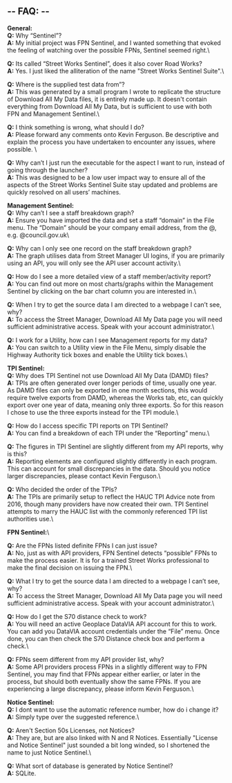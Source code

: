 ## -- FAQ: --

**General:**\
**Q:** Why “Sentinel”?\
**A:** My initial project was FPN Sentinel, and I wanted something that evoked the feeling of watching over the possible FPNs, Sentinel seemed right.\

**Q:** Its called “Street Works Sentinel”, does it also cover Road Works?\
**A:** Yes. I just liked the alliteration of the name "Street Works Sentinel Suite".\

**Q:** Where is the supplied test data from”?\
**A:** This was generated by a small program I wrote to replicate the structure of Download All My Data files, it is entirely made up. It doesn't contain everything from Download All My Data, but is sufficient to use with both FPN and Management Sentinel.\

**Q:** I think something is wrong, what should I do?\
**A:** Please forward any comments onto Kevin Ferguson. Be descriptive and explain the process you have undertaken to encounter any issues, where possible. \

**Q:** Why can’t I just run the executable for the aspect I want to run, instead of going through the launcher?\
**A:** This was designed to be a low user impact way to ensure all of the aspects of the Street Works Sentinel Suite stay updated and problems are quickly resolved on all users’ machines.


**Management Sentinel:**\
**Q:** Why can’t I see a staff breakdown graph?\
**A:** Ensure you have imported the data and set a staff “domain” in the File menu.  The “Domain” should be your company email address, from the @, e.g. @council.gov.uk\

**Q:** Why can I only see one record on the staff breakdown graph?\
**A:** The graph utilises data from Street Manager UI logins, if you are primarily using an API, you will only see the API user account activity.\

**Q:** How do I see a more detailed view of a staff member/activity report?\
**A:** You can find out more on most charts/graphs within the Management Sentinel by clicking on the bar chart column you are interested in.\

**Q:** When I try to get the source data I am directed to a webpage I can’t see, why?\
**A:** To access the Street Manager, Download All My Data page you will need sufficient administrative access.  Speak with your account administrator.\

**Q:** I work for a Utility, how can I see Management reports for my data?\
**A:** You can switch to a Utility view in the File Menu, simply disable the Highway Authority tick boxes and enable the Utility tick boxes.\


**TPI Sentinel:**\
**Q:** Why does TPI Sentinel not use Download All My Data (DAMD) files?\
**A:** TPIs are often generated over longer periods of time, usually one year. As DAMD files can only be exported in one month sections, this would require twelve exports from DAMD, whereas the Works tab, etc, can quickly export over one year of data, meaning only three exports. So for this reason I chose to use the three exports instead for the TPI module.\

**Q:** How do I access specific TPI reports on TPI Sentinel?\
**A:** You can find a breakdown of each TPI under the “Reporting” menu.\

**Q:** The figures in TPI Sentinel are slightly different from my API reports, why is this?\
**A:** Reporting elements are configured slightly differently in each program. This can account for small discrepancies in the data.  Should you notice larger discrepancies, please contact Kevin Ferguson.\

**Q:** Who decided the order of the TPIs?\
**A:** The TPIs are primarily setup to reflect the HAUC TPI Advice note from 2016, though many providers have now created their own.  TPI Sentinel attempts to marry the HAUC list with the commonly referenced TPI list authorities use.\\


**FPN Sentinel:**\

**Q:** Are the FPNs listed definite FPNs I can just issue?\
**A:** No, just as with API providers, FPN Sentinel detects “possible” FPNs to make the process easier.  It is for a trained Street Works professional to make the final decision on issuing the FPN.\

**Q:** What I try to get the source data I am directed to a webpage I can’t see, why?\
**A:** To access the Street Manager, Download All My Data page you will need sufficient administrative access.  Speak with your account administrator.\

**Q:** How do I get the S70 distance check to work?\
**A:** You will need an active Geoplace DataVIA API account for this to work. You can add you DataVIA account credentials under the “File” menu.  Once done, you can then check the S70 Distance check box and perform a check.\

**Q:** FPNs seem different from my API provider list, why?\
**A:** Some API providers process FPNs in a slightly different way to FPN Sentinel, you may find that FPNs appear either earlier, or later in the process, but should both eventually show the same FPNs.  If you are experiencing a large discrepancy, please inform Kevin Ferguson.\


**Notice Sentinel:**\
**Q:** I dont want to use the automatic reference number, how do i change it?\
**A:** Simply type over the suggested reference.\

**Q:** Aren't Section 50s Licenses, not Notices?\
**A:** They are, but are also linked with N and R Notices. Essentially "License and Notice Sentinel" just sounded a bit long winded, so I shortened the name to just Notice Sentinel.\

**Q:** What sort of database is generated by Notice Sentinel?\
**A:** SQLite.
 
